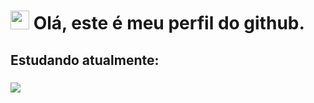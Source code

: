 # <img src="https://thumbs.gfycat.com/HeartfeltLargeBobolink-max-1mb.gif" width="30px" height="30px">  Olá, este é meu perfil do github.
## Estudando atualmente:
### <img src="https://cdn.jsdelivr.net/gh/devicons/devicon/icons/cplusplus/cplusplus-original.svg">
          
<!--
**lucaspereirasouza/Lucaspereirasouza** is a ✨ _special_ ✨ repository because its `README.md` (this file) appears on your GitHub profile.

Here are some ideas to get you started:

- 🔭 I’m currently working on ...
- 🌱 I’m currently learning ...
- 👯 I’m looking to collaborate on ...
- 🤔 I’m looking for help with ...
- 💬 Ask me about ...
- 📫 How to reach me: ...
- 😄 Pronouns: ...
- ⚡ Fun fact: ...
-->
